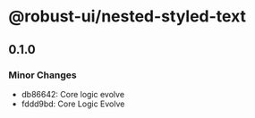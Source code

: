 # @robust-ui/nested-styled-text

## 0.1.0

### Minor Changes

- db86642: Core logic evolve
- fddd9bd: Core Logic Evolve
